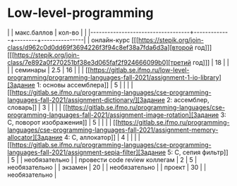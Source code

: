 # Low-level-programming
 |                                   | макс.баллов | кол-во |               |
  |-----------------------------------+-------------+--------+---------------|
  | онлайн-курс  [[[https://stepik.org/join-class/d962c0d0dd69f3694226f3f94c8ef38a7fda6d3a][второй год]]]      [[[https://stepik.org/join-class/7e892a0f270251bf38e3d065faf2f924666099b0][третий год]]]                      |          18 |        |               |
  | семинары                          |         2.5 |     16 |               |
  | [[https://gitlab.se.ifmo.ru/low-level-programming/programming-languages-fall-2021/assignment-1-io-library][Задание 1: основы ассемблера]]      |           5 |        |               |
  | [[https://gitlab.se.ifmo.ru/programming-languages/cse-programming-languages-fall-2021/assignment-dictionary/][Задание 2: ассемблер, словарь]]     |           3 |        |               |
  | [[https://gitlab.se.ifmo.ru/programming-languages/cse-programming-languages-fall-2021/assignment-image-rotation][Задание 3: C, поворот изображения]] |           5 |        |               |
  | [[https://gitlab.se.ifmo.ru/programming-languages/cse-programming-languages-fall-2021/assignment-memory-allocator][Задание 4: C, аллокатор]]     |           4 |        |               |
  | [[https://gitlab.se.ifmo.ru/programming-languages/cse-programming-languages-fall-2021/assignment-sepia-filter][Задание 5: C, сепия фильтр]]        |           5 |        | необязательно |
  | провести code review коллегам     |           2 |      5 | необязательно |
  | экзамен                           |          20 |        | необязательно |
  | проект                            |          30 |        | необязательно |

